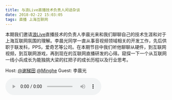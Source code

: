 ```yaml
---
title: 与浪Live直播技术负责人闲话杂谈
date: 2018-02-22 15:03:05
tags: 直播 上海互联网
---
```


本期我们邀请[浪Live](http://www.langlive.com.tw/pc/index.html)直播技术的负责人李晨光来和我们聊聊自己的技术生涯和对于上海互联网氛围的理解。李晨光同学一直从事音视频领域相关的开发工作，先后供职于联发科，PPS，爱奇艺等公司。在本期节目中我们听他聊聊从硬件，到互联网视频，到互联网游戏，再到现在的互联网直播研发的心得。窥探一下一个从互联网一线小兵成长为能独挑大梁的扛把子的成长历程以及行业思考。

Host:
[@谢梯田](https://weibo.com/titantse "微博")
[@Minghe](https://weibo.com/2165714507/profile?topnav=1&wvr=6&is_all=1)
Guest:
李晨光

<audio controls preload>
    <source src="http://p4clix3rq.bkt.clouddn.com/NO.1%20Chat%20with%20tech%20lead%20of%20LangLive.mp3"></source>
</audio>

